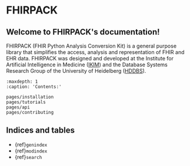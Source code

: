 # FHIRPACK

## Welcome to FHIRPACK's documentation!

FHIRPACK (FHIR Python Analysis Conversion Kit) is a general purpose library that simplifies the access, analysis and representation of FHIR and EHR data. FHIRPACK was designed and developed at the Institute for Artificial Intelligence in Medicine ([IKIM](https://mml.ikim.nrw/)) and the Database Systems Research Group of the University of Heidelberg ([HDDBS](https://dbs.ifi.uni-heidelberg.de/)). 

```{toctree}
:maxdepth: 1
:caption: 'Contents:'

pages/installation
pages/tutorials
pages/api
pages/contributing
```


## Indices and tables

- {ref}`genindex`
- {ref}`modindex`
- {ref}`search`
